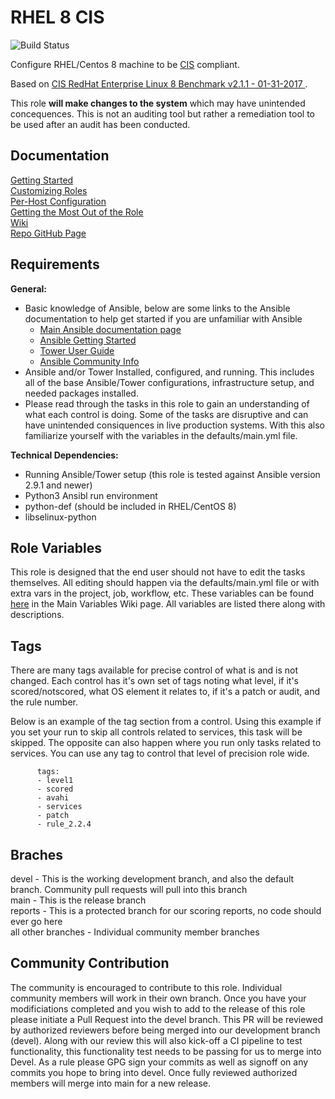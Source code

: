 RHEL 8 CIS
================

![Build Status](https://img.shields.io/github/workflow/status/ansible-lockdown/RHEL8-CIS/CommunityToDevel?label=Devel%20Build%20Status&style=plastic)


Configure RHEL/Centos 8 machine to be [CIS](https://www.cisecurity.org/cis-benchmarks/) compliant.

Based on [CIS RedHat Enterprise Linux 8 Benchmark v2.1.1 - 01-31-2017 ](https://community.cisecurity.org/collab/public/index.php).

This role **will make changes to the system** which may have unintended concequences. This is not an auditing tool but rather a remediation tool to be used after an audit has been conducted.

Documentation
-------------
[Getting Started](https://www.lockdownenterprise.com/docs/getting-started-with-lockdown)<br>
[Customizing Roles](https://www.lockdownenterprise.com/docs/customizing-lockdown-enterprise)<br>
[Per-Host Configuration](https://www.lockdownenterprise.com/docs/per-host-lockdown-enterprise-configuration)<br>
[Getting the Most Out of the Role](https://www.lockdownenterprise.com/docs/get-the-most-out-of-lockdown-enterprise)<br>
[Wiki](https://github.com/ansible-lockdown/RHEL8-CIS/wiki)<br>
[Repo GitHub Page](https://ansible-lockdown.github.io/RHEL8-CIS/)<br>


Requirements
------------

**General:**
- Basic knowledge of Ansible, below are some links to the Ansible documentation to help get started if you are unfamiliar with Ansible
  - [Main Ansible documentation page](https://docs.ansible.com)
  - [Ansible Getting Started](https://docs.ansible.com/ansible/latest/user_guide/intro_getting_started.html)
  - [Tower User Guide](https://docs.ansible.com/ansible-tower/latest/html/userguide/index.html)
  - [Ansible Community Info](https://docs.ansible.com/ansible/latest/community/index.html)
- Ansible and/or Tower Installed, configured, and running. This includes all of the base Ansible/Tower configurations, infrastructure setup, and needed packages installed. 
- Please read through the tasks in this role to gain an understanding of what each control is doing. Some of the tasks are disruptive and can have unintended consiquences in live production systems. With this also familiarize yourself with the variables in the defaults/main.yml file.

**Technical Dependencies:**
- Running Ansible/Tower setup (this role is tested against Ansible version 2.9.1 and newer)
- Python3 Ansibl run environment
- python-def (should be included in RHEL/CentOS 8)
- libselinux-python

Role Variables
--------------
This role is designed that the end user should not have to edit the tasks themselves. All editing should happen via the defaults/main.yml file or with extra vars in the project, job, workflow, etc. These variables can be found [here](https://github.com/ansible-lockdown/RHEL8-CIS/wiki/Main-Variables) in the Main Variables Wiki page. All variables are listed there along with descriptions.


Tags
----
There are many tags available for precise control of what is and is not changed. Each control has it's own set of tags noting what level, if it's scored/notscored, what OS element it relates to, if it's a patch or audit, and the rule number. 

Below is an example of the tag section from a control. Using this example if you set your run to skip all controls related to services, this task will be skipped. The opposite can also happen where you run only tasks related to services. You can use any tag to control that level of precision role wide. 
```
      tags:
      - level1
      - scored
      - avahi
      - services
      - patch
      - rule_2.2.4
```

Braches
-------
devel - This is the working development branch, and also the default branch. Community pull requests will pull into this branch<br>
main - This is the release branch<br>
reports - This is a protected branch for our scoring reports, no code should ever go here<br>
all other branches - Individual community member branches<br>

Community Contribution
----------------------
The community is encouraged to contribute to this role. Individual community members will work in their own branch. Once you have your modificiations completed and you wish to add to the release of this role please initiate a Pull Request into the devel branch. This PR will be reviewed by authorized reviewers before being merged into our development branch (devel). Along with our review this will also kick-off a CI pipeline to test functionality, this functionality test needs to be passing for us to merge into Devel. As a rule please GPG sign your commits as well as signoff on any commits you hope to bring into devel. Once fully reviewed authorized members will merge into main for a new release. 
